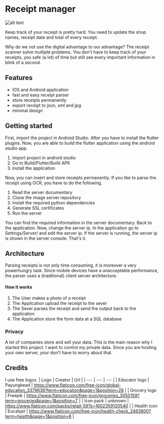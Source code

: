 # Receipt manager

![alt text](https://i.imgur.com/wkWHO3u.png)

Keep track of your receipt is pretty hard. You need to update the shop names, 
receipt date and total of every receipt.

Why do we not use the digital advantage to our advantage? The receipt scanner solve multiple problems. 
You don't have to keep track of your receipts, you safe (a lot) of time but still see 
every important information in blink of a second.

## Features
- IOS and Android application
- fast and easy receipt parser
- store receipts permanently
- export receipt to json, xml and jpg
- minimal design

## Getting started
First, import the project in Android Studio. After you have to install the flutter plugins.
Now, you are able to build the flutter application using the android studio app.

1. Import project in android studio
2. Go to Build/Flutter/Build APK
3. Install the application

Now, you can insert and store receipts permanently. If you like to parse the receipt using OCR, you
have to do the following.

1. Read the server documentary
2. Clone the image server repository
3. Install the required python dependencies
4. Generate SSL certificates
5. Run the server

You can find the required information in the server documentary. Back to the application. Now,
change the server ip. In the application go to Settings/Server/ and edit the server ip.
If the server is running, the server ip is shown in the server console. That's it.

## Architecture
Parsing receipts is not only time consuming, it is moreover a very powerhungry task. 
Since mobile devices have a unacceptable performance, the parser uses a (traditional) client server architecture.

#### How it works
1. The User makes a photo of a receipt
2. The Application upload the receipt to the sever
3. The Sever parses the receipt and send the output back to the application
4. The Application store the form data at a SQL database

### Privacy
A lot of companies store and sell your data. This is the main reason why I started this project. 
I want to control my private data. Since you are hosting your own server, your don't have to
worry about that.

## Credits
I use free logos.
| Logo | Creator | Url |
| --- | --- | --- |
| Educator logo | Payungkead | https://www.flaticon.com/free-icon/global-education_3379636?term=education&page=1&position=28 |
| Grocery logo | Freepik | https://www.flaticon.com/free-icon/groceries_3050159?term=groceries&page=1&position=7 |
| Icon pack | unknown | https://www.flaticon.com/packs/retail-59?k=1602359120540 |
| Health icon |  Eucalypt | https://www.flaticon.com/free-icon/health-check_2463800?term=health&page=1&position=6 |
